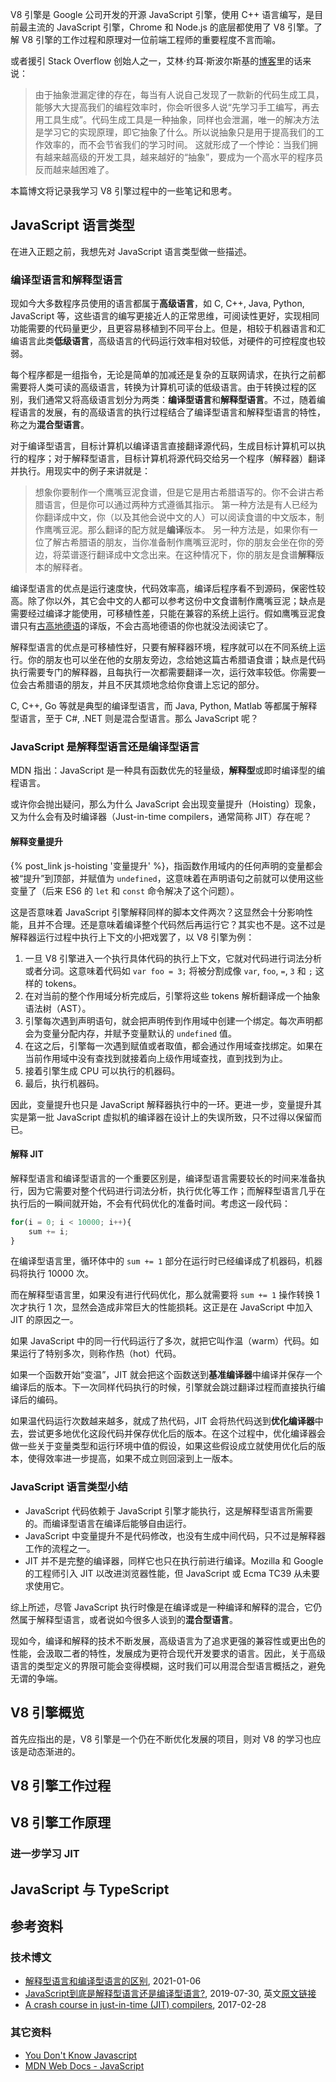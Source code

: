 V8 引擎是 Google 公司开发的开源 JavaScript 引擎，使用 C++ 语言编写，是目前最主流的 JavaScript 引擎，Chrome 和 Node.js 的底层都使用了 V8 引擎。了解 V8 引擎的工作过程和原理对一位前端工程师的重要程度不言而喻。

或者援引 Stack Overflow 创始人之一，艾林·约耳·斯波尔斯基的[博客](https://www.joelonsoftware.com/2002/11/11/the-law-of-leaky-abstractions/)里的话来说：

> 由于抽象泄漏定律的存在，每当有人说自己发现了一款新的代码生成工具，能够大大提高我们的编程效率时，你会听很多人说“先学习手工编写，再去用工具生成”。代码生成工具是一种抽象，同样也会泄漏，唯一的解决方法是学习它的实现原理，即它抽象了什么。所以说抽象只是用于提高我们的工作效率的，而不会节省我们的学习时间。
> 这就形成了一个悖论：当我们拥有越来越高级的开发工具，越来越好的“抽象”，要成为一个高水平的程序员反而越来越困难了。

本篇博文将记录我学习 V8 引擎过程中的一些笔记和思考。

## JavaScript 语言类型

在进入正题之前，我想先对 JavaScript 语言类型做一些描述。

### 编译型语言和解释型语言

现如今大多数程序员使用的语言都属于**高级语言**，如 C, C++, Java, Python, JavaScript 等，这些语言的编写更接近人的正常思维，可阅读性更好，实现相同功能需要的代码量更少，且更容易移植到不同平台上。但是，相较于机器语言和汇编语言此类**低级语言**，高级语言的代码运行效率相对较低，对硬件的可控程度也较弱。

每个程序都是一组指令，无论是简单的加减还是复杂的互联网请求，在执行之前都需要将人类可读的高级语言，转换为计算机可读的低级语言。由于转换过程的区别，我们通常又将高级语言划分为两类：**编译型语言**和**解释型语言**。不过，随着编程语言的发展，有的高级语言的执行过程结合了编译型语言和解释型语言的特性，称之为**混合型语言**。

对于编译型语言，目标计算机以编译语言直接翻译源代码，生成目标计算机可以执行的程序；对于解释型语言，目标计算机将源代码交给另一个程序（解释器）翻译并执行。用现实中的例子来讲就是：

> 想象你要制作一个鹰嘴豆泥食谱，但是它是用古希腊语写的。你不会讲古希腊语言，但是你可以通过两种方式遵循其指示。
> 第一种方法是有人已经为你翻译成中文，你（以及其他会说中文的人）可以阅读食谱的中文版本，制作鹰嘴豆泥。那么翻译的配方就是**编译**版本。
> 另一种方法是，如果你有一位了解古希腊语的朋友，当你准备制作鹰嘴豆泥时，你的朋友会坐在你的旁边，将菜谱逐行翻译成中文念出来。在这种情况下，你的朋友是食谱**解释**版本的解释者。

编译型语言的优点是运行速度快，代码效率高，编译后程序看不到源码，保密性较高。除了你以外，其它会中文的人都可以参考这份中文食谱制作鹰嘴豆泥；缺点是需要经过编译才能使用，可移植性差，只能在兼容的系统上运行。假如鹰嘴豆泥食谱只有[古高地德语](https://zh.wikipedia.org/wiki/%E5%8F%A4%E9%AB%98%E5%9C%B0%E5%BE%B7%E8%AA%9E)的译版，不会古高地德语的你也就没法阅读它了。

解释型语言的优点是可移植性好，只要有解释器环境，程序就可以在不同系统上运行。你的朋友也可以坐在他的女朋友旁边，念给她这篇古希腊语食谱；缺点是代码执行需要专门的解释器，且每执行一次都需要翻译一次，运行效率较低。你需要一位会古希腊语的朋友，并且不厌其烦地念给你食谱上忘记的部分。

C, C++, Go 等就是典型的编译型语言，而 Java, Python, Matlab 等都属于解释型语言，至于 C#, .NET 则是混合型语言。那么 JavaScript 呢？

### JavaScript 是解释型语言还是编译型语言

MDN 指出：JavaScript 是一种具有函数优先的轻量级，**解释型**或即时编译型的编程语言。

或许你会抛出疑问，那么为什么 JavaScript 会出现变量提升（Hoisting）现象，又为什么会有及时编译器（Just-in-time compilers，通常简称 JIT）存在呢？

#### 解释变量提升

{% post_link js-hoisting '变量提升' %}，指函数作用域内的任何声明的变量都会被“提升”到顶部，并赋值为 `undefined`，这意味着在声明语句之前就可以使用这些变量了（后来 ES6 的 `let` 和 `const` 命令解决了这个问题）。

这是否意味着 JavaScript 引擎解释同样的脚本文件两次？这显然会十分影响性能，且并不合理。还是意味着编译整个代码然后再运行它？其实也不是。这不过是解释器运行过程中执行上下文的小把戏罢了，以 V8 引擎为例：

1. 一旦 V8 引擎进入一个执行具体代码的执行上下文，它就对代码进行词法分析或者分词。这意味着代码如 `var foo = 3;` 将被分割成像 `var`, `foo`, `=`, `3` 和 `;` 这样的 tokens。
2. 在对当前的整个作用域分析完成后，引擎将这些 tokens 解析翻译成一个抽象语法树（AST）。
3. 引擎每次遇到声明语句，就会把声明传到作用域中创建一个绑定。每次声明都会为变量分配内存，并赋予变量默认的 `undefined` 值。
4. 在这之后，引擎每一次遇到赋值或者取值，都会通过作用域查找绑定。如果在当前作用域中没有查找到就接着向上级作用域查找，直到找到为止。
5. 接着引擎生成 CPU 可以执行的机器码。
6. 最后，执行机器码。

因此，变量提升也只是 JavaScript 解释器执行中的一环。更进一步，变量提升其实是第一批 JavaScript 虚拟机的编译器在设计上的失误所致，只不过得以保留而已。

#### 解释 JIT

解释型语言和编译型语言的一个重要区别是，编译型语言需要较长的时间来准备执行，因为它需要对整个代码进行词法分析，执行优化等工作；而解释型语言几乎在执行后的一瞬间就开始，不会有代码优化的准备时间。考虑这一段代码：

```js
for(i = 0; i < 10000; i++){
    sum += i;
}
```

在编译型语言里，循环体中的 `sum += 1` 部分在运行时已经编译成了机器码，机器码将执行 10000 次。

而在解释型语言里，如果没有进行代码优化，那么就需要将 `sum += 1` 操作转换 1 次才执行 1 次，显然会造成非常巨大的性能损耗。这正是在 JavaScript 中加入 JIT 的原因之一。

如果 JavaScript 中的同一行代码运行了多次，就把它叫作温（warm）代码。如果运行了特别多次，则称作热（hot）代码。

如果一个函数开始“变温”，JIT 就会把这个函数送到**基准编译器**中编译并保存一个编译后的版本。下一次同样代码执行的时候，引擎就会跳过翻译过程而直接执行编译后的编码。

如果温代码运行次数越来越多，就成了热代码，JIT 会将热代码送到**优化编译器**中去，尝试更多地优化这段代码并保存优化后的版本。在这个过程中，优化编译器会做一些关于变量类型和运行环境中值的假设，如果这些假设成立就使用优化后的版本，使得效率进一步提高，如果不成立则回滚到上一版本。

### JavaScript 语言类型小结

- JavaScript 代码依赖于 JavaScript 引擎才能执行，这是解释型语言所需要的。而编译型语言在编译后能够自由运行。
- JavaScript 中变量提升不是代码修改，也没有生成中间代码，只不过是解释器工作的流程之一。
- JIT 并不是完整的编译器，同样它也只在执行前进行编译。Mozilla 和 Google 的工程师引入 JIT 以改进浏览器性能，但 JavaScript 或 Ecma TC39 从未要求使用它。

综上所述，尽管 JavaScript 执行时像是在编译或是一种编译和解释的混合，它仍然属于解释型语言，或者说如今很多人谈到的**混合型语言**。

现如今，编译和解释的技术不断发展，高级语言为了追求更强的兼容性或更出色的性能，会汲取二者的特性，发展成为更符合现代开发要求的语言。因此，关于高级语言的类型定义的界限可能会变得模糊，这时我们可以用混合型语言概括之，避免无谓的争端。

## V8 引擎概览

首先应指出的是，V8 引擎是一个仍在不断优化发展的项目，则对 V8 的学习也应该是动态渐进的。

## V8 引擎工作过程

## V8 引擎工作原理

### 进一步学习 JIT

## JavaScript 与 TypeScript

## 参考资料

### 技术博文

- [解释型语言和编译型语言的区别](https://chinese.freecodecamp.org/news/compiled-versus-interpreted-languages/), 2021-01-06
- [JavaScript到底是解释型语言还是编译型语言?](https://segmentfault.com/a/1190000013126460), 2019-07-30, 英文[原文链接](https://www.voidcanvas.com/is-javascript-really-interpreted-or-compiled-language/)
- [A crash course in just-in-time (JIT) compilers](https://hacks.mozilla.org/2017/02/a-crash-course-in-just-in-time-jit-compilers/), 2017-02-28

### 其它资料

- [You Don't Know Javascript](https://github.com/getify/You-Dont-Know-JS)
- [MDN Web Docs - JavaScript](https://developer.mozilla.org/zh-CN/docs/Web/JavaScript)
